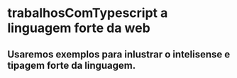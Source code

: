 # trabalhosComTypescript a linguagem forte da web
## Usaremos exemplos para inlustrar o intelisense e tipagem forte da linguagem.

